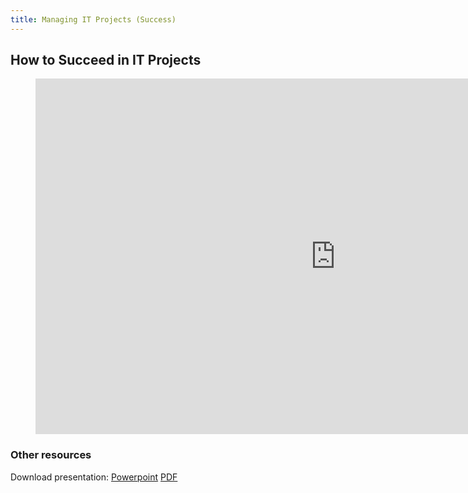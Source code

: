 ```yaml
---
title: Managing IT Projects (Success)
---
```


## How to Succeed in IT Projects

<figure class="video_container">
<iframe src="https://docs.google.com/presentation/d/e/2PACX-1vTYdxMBAIpI0iuP5WjGkApAmsnHX_aD70JMrI5hjghn1I2rfSvYY1c-COlufci1OF8GBDK7aSeKvsD4/embed?start=false&loop=false&delayms=10000" frameborder="0" width="960" height="569" allowfullscreen="true" mozallowfullscreen="true" webkitallowfullscreen="true"></iframe>
</figure>


### Other resources

Download presentation:
[Powerpoint](https://docs.google.com/presentation/d/1sYFHsXOt4qsoXHijRk8ihiFjoFvfHcDXrkMd9qDQlqE/export/ppt)
[PDF](https://docs.google.com/presentation/d/1sYFHsXOt4qsoXHijRk8ihiFjoFvfHcDXrkMd9qDQlqE/export/pdf)
